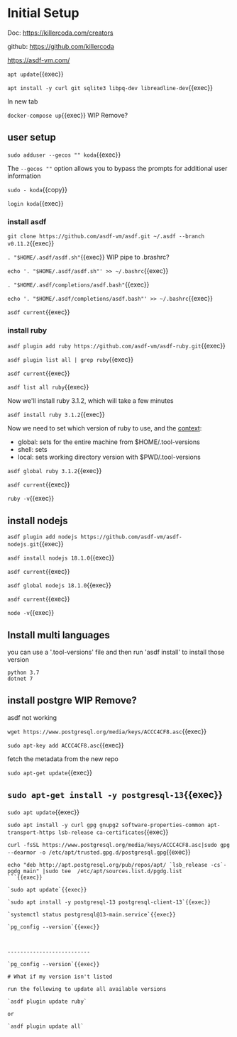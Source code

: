 
# Initial Setup

Doc: https://killercoda.com/creators

github: https://github.com/killercoda

https://asdf-vm.com/

`apt update`{{exec}}


`apt install -y curl git sqlite3 libpq-dev libreadline-dev`{{exec}}


In new tab

`docker-compose up`{{exec}}  WIP Remove?

## user setup

`sudo adduser --gecos "" koda`{{exec}}

The `--gecos ""` option allows you to bypass the prompts for additional user information

`sudo - koda`{{copy}}

`login koda`{{exec}}
 
### install asdf

`git clone https://github.com/asdf-vm/asdf.git ~/.asdf --branch v0.11.2`{{exec}}

`. "$HOME/.asdf/asdf.sh"`{{exec}} WIP pipe to .brashrc?

`echo '. "$HOME/.asdf/asdf.sh"' >> ~/.bashrc`{{exec}}

`. "$HOME/.asdf/completions/asdf.bash"`{{exec}}

`echo '. "$HOME/.asdf/completions/asdf.bash"' >> ~/.bashrc`{{exec}}

`asdf current`{{exec}}

### install ruby



`asdf plugin add ruby https://github.com/asdf-vm/asdf-ruby.git`{{exec}}

`asdf plugin list all | grep ruby`{{exec}}

`asdf current`{{exec}}

`asdf list all ruby`{{exec}}

Now we'll install ruby 3.1.2, which will take a few minutes

`asdf install ruby 3.1.2`{{exec}} 

Now we need to set which version of ruby to use, and the [context](https://asdf-vm.com/guide/getting-started.html#global):

- global: sets for the entire machine from $HOME/.tool-versions
- shell: sets
- local: sets working directory version with $PWD/.tool-versions

`asdf global ruby 3.1.2`{{exec}}


`asdf current`{{exec}}

`ruby -v`{{exec}}

## install nodejs  



`asdf plugin add nodejs https://github.com/asdf-vm/asdf-nodejs.git`{{exec}}


`asdf install nodejs 18.1.0`{{exec}}


`asdf current`{{exec}}

`asdf global nodejs 18.1.0`{{exec}}

`asdf current`{{exec}}

`node -v`{{exec}}

## Install multi languages

you can use a '.tool-versions' file and then run 'asdf install' to install those version

```
python 3.7
dotnet 7
```

## install postgre  WIP Remove?

asdf not working

`wget https://www.postgresql.org/media/keys/ACCC4CF8.asc`{{exec}}

`sudo apt-key add ACCC4CF8.asc`{{exec}}

fetch the metadata from the new repo

`sudo apt-get update`{{exec}}

`sudo apt-get install -y postgresql-13`{{exec}}
------------------------

`sudo apt update`{{exec}}

`sudo apt install -y curl gpg gnupg2 software-properties-common apt-transport-https lsb-release ca-certificates`{{exec}}

`curl -fsSL https://www.postgresql.org/media/keys/ACCC4CF8.asc|sudo gpg --dearmor -o /etc/apt/trusted.gpg.d/postgresql.gpg`{{exec}}

```
echo "deb http://apt.postgresql.org/pub/repos/apt/ `lsb_release -cs`-pgdg main" |sudo tee  /etc/apt/sources.list.d/pgdg.list
```{{exec}}
   
`sudo apt update`{{exec}}

`sudo apt install -y postgresql-13 postgresql-client-13`{{exec}}

`systemctl status postgresql@13-main.service`{{exec}}

`pg_config --version`{{exec}}



--------------------------

`pg_config --version`{{exec}}

# What if my version isn't listed

run the following to update all available versions

`asdf plugin update ruby`

or

`asdf plugin update all`






